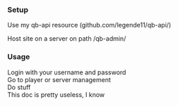 ### Setup

Use my qb-api resource (github.com/legende11/qb-api/)

Host site on a server on path /qb-admin/

### Usage

Login with your username and password<br>
Go to player or server management<br>
Do stuff<br>
This doc is pretty useless, I know
